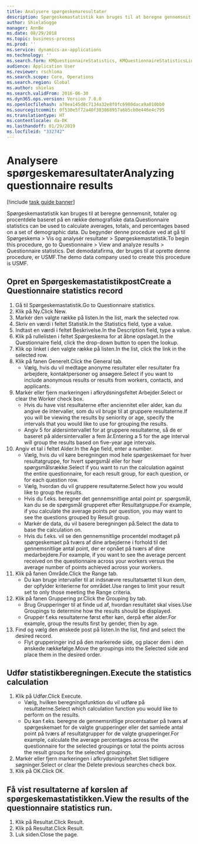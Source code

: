 ```yaml
---
title: Analysere spørgeskemaresultater
description: Spørgeskemastatistik kan bruges til at beregne gennemsnit, totaler og procentdele baseret på en række demografiske data.
author: ShielaSogge
manager: AnnBe
ms.date: 08/29/2018
ms.topic: business-process
ms.prod: ''
ms.service: dynamics-ax-applications
ms.technology: ''
ms.search.form: KMQuestionnaireStatistics, KMQuestionnaireStatisticsLine
audience: Application User
ms.reviewer: rschloma
ms.search.scope: Core, Operations
ms.search.region: Global
ms.author: shielas
ms.search.validFrom: 2016-06-30
ms.dyn365.ops.version: Version 7.0.0
ms.openlocfilehash: a70ea145d8c7134a32e8f0fc6980daca9a010bb0
ms.sourcegitcommit: 0f530e5f72a40f383868957a6b5cb0e446e4c795
ms.translationtype: HT
ms.contentlocale: da-DK
ms.lasthandoff: 01/29/2019
ms.locfileid: "332742"
---
```

# <a name="analyzing-questionnaire-results"></a><span data-ttu-id="c854b-103">Analysere spørgeskemaresultater</span><span class="sxs-lookup"><span data-stu-id="c854b-103">Analyzing questionnaire results</span></span>

[!include [task guide banner](../../includes/task-guide-banner.md)]

<span data-ttu-id="c854b-104">Spørgeskemastatistik kan bruges til at beregne gennemsnit, totaler og procentdele baseret på en række demografiske data.</span><span class="sxs-lookup"><span data-stu-id="c854b-104">Questionnaire statistics can be used to calculate averages, totals, and percentages based on a set of demographic data.</span></span> <span data-ttu-id="c854b-105">Du begynder denne procedure ved at gå til Spørgeskema > Vis og analysér resultater > Spørgeskemastatistik.</span><span class="sxs-lookup"><span data-stu-id="c854b-105">To begin this procedure, go to Questionnaire > View and analyze results > Questionnaire statistics.</span></span> <span data-ttu-id="c854b-106">Det demodatafirma, der bruges til at oprette denne procedure, er USMF.</span><span class="sxs-lookup"><span data-stu-id="c854b-106">The demo data company used to create this procedure is USMF.</span></span>


## <a name="create-a-questionnaire-statistics-record"></a><span data-ttu-id="c854b-107">Opret en Spørgeskemastatistikpost</span><span class="sxs-lookup"><span data-stu-id="c854b-107">Create a Questionnaire statistics record</span></span>
1. <span data-ttu-id="c854b-108">Gå til Spørgeskemastatistik.</span><span class="sxs-lookup"><span data-stu-id="c854b-108">Go to Questionnaire statistics.</span></span>
2. <span data-ttu-id="c854b-109">Klik på Ny.</span><span class="sxs-lookup"><span data-stu-id="c854b-109">Click New.</span></span>
3. <span data-ttu-id="c854b-110">Markér den valgte række på listen.</span><span class="sxs-lookup"><span data-stu-id="c854b-110">In the list, mark the selected row.</span></span>
4. <span data-ttu-id="c854b-111">Skriv en værdi i feltet Statistik.</span><span class="sxs-lookup"><span data-stu-id="c854b-111">In the Statistics field, type a value.</span></span>
5. <span data-ttu-id="c854b-112">Indtast en værdi i feltet Beskrivelse.</span><span class="sxs-lookup"><span data-stu-id="c854b-112">In the Description field, type a value.</span></span>
6. <span data-ttu-id="c854b-113">Klik på rullelisten i feltet Spørgeskema for at åbne opslaget.</span><span class="sxs-lookup"><span data-stu-id="c854b-113">In the Questionnaire field, click the drop-down button to open the lookup.</span></span>
7. <span data-ttu-id="c854b-114">Klik op linket i den valgte række på listen.</span><span class="sxs-lookup"><span data-stu-id="c854b-114">In the list, click the link in the selected row.</span></span>
8. <span data-ttu-id="c854b-115">Klik på fanen Generelt.</span><span class="sxs-lookup"><span data-stu-id="c854b-115">Click the General tab.</span></span>
    * <span data-ttu-id="c854b-116">Vælg, hvis du vil medtage anonyme resultater eller resultater fra arbejdere, kontaktpersoner og ansøgere.</span><span class="sxs-lookup"><span data-stu-id="c854b-116">Select if you want to include anonymous results or results from workers, contacts, and applicants.</span></span>  
9. <span data-ttu-id="c854b-117">Markér eller fjern markeringen i afkrydsningsfeltet Arbejder.</span><span class="sxs-lookup"><span data-stu-id="c854b-117">Select or clear the Worker check box.</span></span>
    * <span data-ttu-id="c854b-118">Hvis du have vist resultaterne efter anciennitet eller alder, kan du angive de intervaller, som du vil bruge til at gruppere resultaterne.</span><span class="sxs-lookup"><span data-stu-id="c854b-118">If you will be viewing the results by seniority or age, specify the intervals that you would like to use for grouping the results.</span></span>  
    * <span data-ttu-id="c854b-119">Angiv 5 for aldersintervallet for at gruppere resultaterne, så de er baseret på aldersintervaller a fem år.</span><span class="sxs-lookup"><span data-stu-id="c854b-119">Entering a 5 for the age interval will group the results based on five-year age intervals.</span></span>  
10. <span data-ttu-id="c854b-120">Angiv et tal i feltet Alder.</span><span class="sxs-lookup"><span data-stu-id="c854b-120">In the Age field, enter a number.</span></span>
    * <span data-ttu-id="c854b-121">Vælg, hvis du vil køre beregningen mod hele spørgeskemaet for hver resultatgruppe, for hvert spørgsmål eller for hver spørgsmålsrække.</span><span class="sxs-lookup"><span data-stu-id="c854b-121">Select if you want to run the calculation against the entire questionnaire, for each result group, for each question, or for each question row.</span></span>  
    * <span data-ttu-id="c854b-122">Vælg, hvordan du vil gruppere resultaterne.</span><span class="sxs-lookup"><span data-stu-id="c854b-122">Select how you would like to group the results.</span></span>  
    * <span data-ttu-id="c854b-123">Hvis du f.eks. beregner det gennemsnitlige antal point pr. spørgsmål, kan du se de spørgsmål grupperet efter Resultatgruppe.</span><span class="sxs-lookup"><span data-stu-id="c854b-123">For example, if you calculate the average points per question, you may want to see the questions grouped by Result group.</span></span>  
    * <span data-ttu-id="c854b-124">Markér de data, du vil basere beregningen på.</span><span class="sxs-lookup"><span data-stu-id="c854b-124">Select the data to base the calculation on.</span></span>  
    * <span data-ttu-id="c854b-125">Hvis du f.eks. vil se den gennemsnitlige procentdel modtaget på spørgeskemaet på tværs af dine arbejderne i forhold til det gennemsnitlige antal point, der er opnået på tværs af dine medarbejdere.</span><span class="sxs-lookup"><span data-stu-id="c854b-125">For example, if you want to see the average percent received on the questionnaire across your workers versus the average number of points achieved across your workers.</span></span>  
11. <span data-ttu-id="c854b-126">Klik på fanen Område.</span><span class="sxs-lookup"><span data-stu-id="c854b-126">Click the Range tab.</span></span>
    * <span data-ttu-id="c854b-127">Du kan bruge intervaller til at indsnævre resultatsættet til kun dem, der opfylder kriterierne for området.</span><span class="sxs-lookup"><span data-stu-id="c854b-127">Use ranges to limit your result set to only those meeting the Range criteria.</span></span>  
12. <span data-ttu-id="c854b-128">Klik på fanen Gruppering pr.</span><span class="sxs-lookup"><span data-stu-id="c854b-128">Click the Grouping by tab.</span></span>
    * <span data-ttu-id="c854b-129">Brug Grupperinger til at finde ud af, hvordan resultatet skal vises.</span><span class="sxs-lookup"><span data-stu-id="c854b-129">Use Groupings to determine how the results should be displayed.</span></span>  
    * <span data-ttu-id="c854b-130">Gruppér f.eks resultaterne først efter køn, derpå efter alder.</span><span class="sxs-lookup"><span data-stu-id="c854b-130">For example, group the results first by gender, then by age.</span></span>  
13. <span data-ttu-id="c854b-131">Find og vælg den ønskede post på listen.</span><span class="sxs-lookup"><span data-stu-id="c854b-131">In the list, find and select the desired record.</span></span>
    * <span data-ttu-id="c854b-132">Flyt grupperinger ind på den markerede side, og placer dem i den ønskede rækkefølge.</span><span class="sxs-lookup"><span data-stu-id="c854b-132">Move the groupings into the Selected side and place them in the desired order.</span></span>  

## <a name="execute-the-statistics-calculation"></a><span data-ttu-id="c854b-133">Udfør statistikberegningen.</span><span class="sxs-lookup"><span data-stu-id="c854b-133">Execute the statistics calculation</span></span>
1. <span data-ttu-id="c854b-134">Klik på Udfør.</span><span class="sxs-lookup"><span data-stu-id="c854b-134">Click Execute.</span></span>
    * <span data-ttu-id="c854b-135">Vælg, hvilken beregningsfunktion du vil udføre på resultaterne.</span><span class="sxs-lookup"><span data-stu-id="c854b-135">Select which calculation function you would like to perform on the results.</span></span>  
    * <span data-ttu-id="c854b-136">Du kan f.eks. beregne de gennemsnitlige procentsatser på tværs af spørgeskemaet for de valgte grupperinger eller det samlede antal point på tværs af resultatgrupper for de valgte grupperinger.</span><span class="sxs-lookup"><span data-stu-id="c854b-136">For example, calculate the average percentages across the questionnaire for the selected groupings or total the points across the result groups for the selected groupings.</span></span>  
2. <span data-ttu-id="c854b-137">Markér eller fjern markeringen i afkrydsningsfeltet Slet tidligere søgninger.</span><span class="sxs-lookup"><span data-stu-id="c854b-137">Select or clear the Delete previous searches check box.</span></span>
3. <span data-ttu-id="c854b-138">Klik på OK.</span><span class="sxs-lookup"><span data-stu-id="c854b-138">Click OK.</span></span>

## <a name="view-the-results-of-the-questionnaire-statistics-run"></a><span data-ttu-id="c854b-139">Få vist resultaterne af kørslen af spørgeskemastatistikken.</span><span class="sxs-lookup"><span data-stu-id="c854b-139">View the results of the questionnaire statistics run.</span></span>
1. <span data-ttu-id="c854b-140">Klik på Resultat.</span><span class="sxs-lookup"><span data-stu-id="c854b-140">Click Result.</span></span>
2. <span data-ttu-id="c854b-141">Klik på Resultat.</span><span class="sxs-lookup"><span data-stu-id="c854b-141">Click Result.</span></span>
3. <span data-ttu-id="c854b-142">Luk siden.</span><span class="sxs-lookup"><span data-stu-id="c854b-142">Close the page.</span></span>

